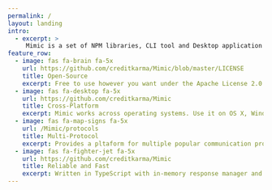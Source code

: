 ```yaml
---
permalink: /
layout: landing
intro: 
  - excerpt: >
     Mimic is a set of NPM libraries, CLI tool and Desktop application built around the idea of impersonating real service by implementing their contracts.
feature_row:
  - image: fas fa-brain fa-5x
    url: https://github.com/creditkarma/Mimic/blob/master/LICENSE
    title: Open-Source
    excerpt: Free to use however you want under the Apache License 2.0. Clone it, fork it, customize it or extend it. We are happy to make is usefull for everyone.
  - image: fas fa-desktop fa-5x
    url: https://github.com/creditkarma/Mimic
    title: Cross-Platform
    excerpt: Mimic works across operating systems. Use it on OS X, Windows, Linux or any CI environment. Development or testing, you name it.
  - image: fas fa-map-signs fa-5x
    url: /Mimic/protocols
    title: Multi-Protocol
    excerpt: Provides a pltaform for multiple popular communication protocols and standards including GraphQL, Thrift and JSON REST.
  - image: fas fa-fighter-jet fa-5x
    url: https://github.com/creditkarma/Mimic
    title: Reliable and Fast
    excerpt: Written in TypeScript with in-memory response manager and distributed in self-sufficient bundles.
---
```

